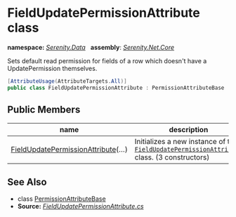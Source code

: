 # FieldUpdatePermissionAttribute class
**namespace:** *[Serenity.Data](../README.md#serenity.data-namespace)*   **assembly**: *[Serenity.Net.Core](../README.md)*

Sets default read permission for fields of a row which doesn't have a UpdatePermission themselves.

```csharp
[AttributeUsage(AttributeTargets.All)]
public class FieldUpdatePermissionAttribute : PermissionAttributeBase
```

## Public Members

| name | description |
| --- | --- |
| [FieldUpdatePermissionAttribute](FieldUpdatePermissionAttribute/FieldUpdatePermissionAttribute.md)(…) | Initializes a new instance of the [`FieldUpdatePermissionAttribute`](FieldUpdatePermissionAttribute.md) class. (3 constructors) |

## See Also

* class [PermissionAttributeBase](PermissionAttributeBase.md)
* **Source:** *[FieldUpdatePermissionAttribute.cs](https://github.com/serenity-is/Serenity/blob/master/src/Serenity.Net.Core/ComponentModel/Permission/FieldUpdatePermissionAttribute.cs)*